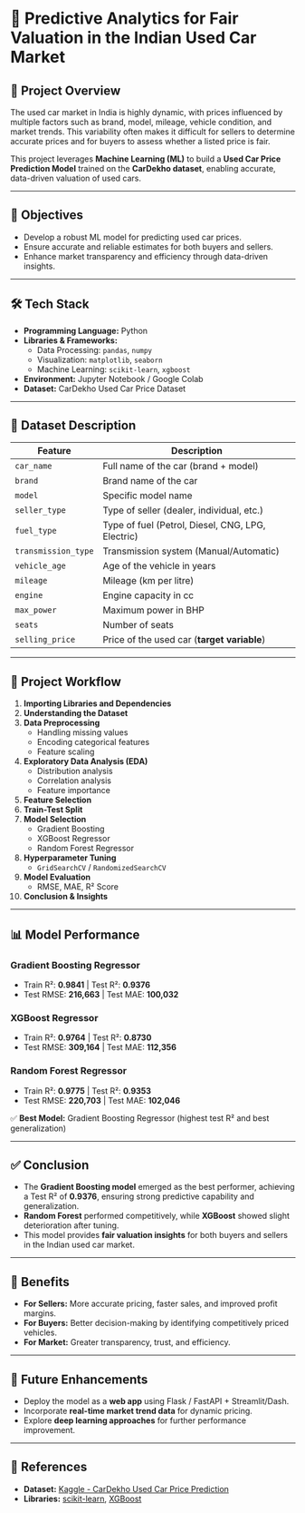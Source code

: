 # 🚗 Predictive Analytics for Fair Valuation in the Indian Used Car Market  

## 📌 Project Overview  
The used car market in India is highly dynamic, with prices influenced by multiple factors such as brand, model, mileage, vehicle condition, and market trends. This variability often makes it difficult for sellers to determine accurate prices and for buyers to assess whether a listed price is fair.  

This project leverages **Machine Learning (ML)** to build a **Used Car Price Prediction Model** trained on the **CarDekho dataset**, enabling accurate, data-driven valuation of used cars.  

---

## 🎯 Objectives  
- Develop a robust ML model for predicting used car prices.  
- Ensure accurate and reliable estimates for both buyers and sellers.  
- Enhance market transparency and efficiency through data-driven insights.  

---

## 🛠️ Tech Stack  
- **Programming Language:** Python  
- **Libraries & Frameworks:**  
  - Data Processing: `pandas`, `numpy`  
  - Visualization: `matplotlib`, `seaborn`  
  - Machine Learning: `scikit-learn`, `xgboost`  
- **Environment:** Jupyter Notebook / Google Colab  
- **Dataset:** CarDekho Used Car Price Dataset  

---

## 📂 Dataset Description  

| Feature            | Description |
|--------------------|-------------|
| `car_name`         | Full name of the car (brand + model) |
| `brand`            | Brand name of the car |
| `model`            | Specific model name |
| `seller_type`      | Type of seller (dealer, individual, etc.) |
| `fuel_type`        | Type of fuel (Petrol, Diesel, CNG, LPG, Electric) |
| `transmission_type`| Transmission system (Manual/Automatic) |
| `vehicle_age`      | Age of the vehicle in years |
| `mileage`          | Mileage (km per litre) |
| `engine`           | Engine capacity in cc |
| `max_power`        | Maximum power in BHP |
| `seats`            | Number of seats |
| `selling_price`    | Price of the used car (**target variable**) |

---

## 🔄 Project Workflow  

1. **Importing Libraries and Dependencies**  
2. **Understanding the Dataset**  
3. **Data Preprocessing**  
   - Handling missing values  
   - Encoding categorical features  
   - Feature scaling  
4. **Exploratory Data Analysis (EDA)**  
   - Distribution analysis  
   - Correlation analysis  
   - Feature importance  
5. **Feature Selection**  
6. **Train-Test Split**  
7. **Model Selection**  
   - Gradient Boosting  
   - XGBoost Regressor  
   - Random Forest Regressor  
8. **Hyperparameter Tuning**  
   - `GridSearchCV` / `RandomizedSearchCV`  
9. **Model Evaluation**  
   - RMSE, MAE, R² Score  
10. **Conclusion & Insights**  

---

## 📊 Model Performance  

### Gradient Boosting Regressor  
- Train R²: **0.9841** | Test R²: **0.9376**  
- Test RMSE: **216,663** | Test MAE: **100,032**  

### XGBoost Regressor  
- Train R²: **0.9764** | Test R²: **0.8730**  
- Test RMSE: **309,164** | Test MAE: **112,356**  

### Random Forest Regressor  
- Train R²: **0.9775** | Test R²: **0.9353**  
- Test RMSE: **220,703** | Test MAE: **102,046**  

✅ **Best Model:** Gradient Boosting Regressor (highest test R² and best generalization)  

---

## ✅ Conclusion  
- The **Gradient Boosting model** emerged as the best performer, achieving a Test R² of **0.9376**, ensuring strong predictive capability and generalization.  
- **Random Forest** performed competitively, while **XGBoost** showed slight deterioration after tuning.  
- This model provides **fair valuation insights** for both buyers and sellers in the Indian used car market.  

---

## 📌 Benefits  

- **For Sellers:** More accurate pricing, faster sales, and improved profit margins.  
- **For Buyers:** Better decision-making by identifying competitively priced vehicles.  
- **For Market:** Greater transparency, trust, and efficiency.  

---

## 📜 Future Enhancements  

- Deploy the model as a **web app** using Flask / FastAPI + Streamlit/Dash.  
- Incorporate **real-time market trend data** for dynamic pricing.  
- Explore **deep learning approaches** for further performance improvement.  

---

## 📎 References  

- **Dataset:** [Kaggle - CarDekho Used Car Price Prediction](https://www.kaggle.com/code/manishkr1754/cardekho-used-car-price-prediction/input)  
- **Libraries:** [scikit-learn](https://scikit-learn.org), [XGBoost](https://xgboost.readthedocs.io)  
